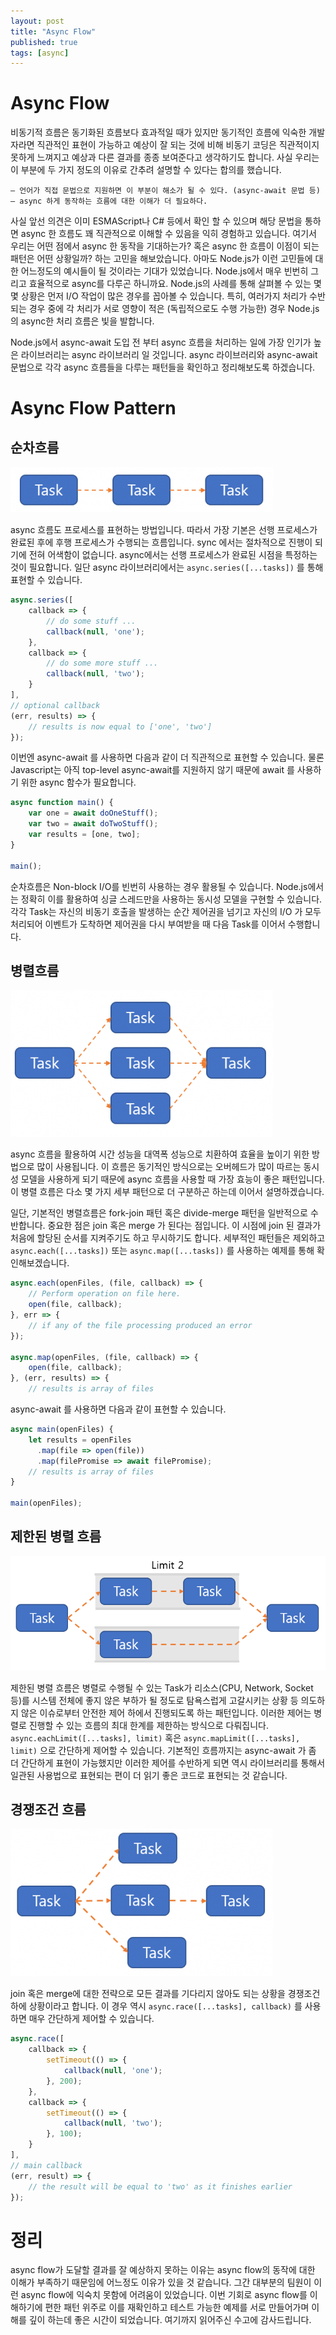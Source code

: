 ```yaml
---
layout: post
title: "Async Flow"
published: true
tags: [async]
---
```


# Async Flow

비동기적 흐름은 동기화된 흐름보다 효과적일 때가 있지만 동기적인 흐름에 익숙한 개발자라면 직관적인 표현이 가능하고 예상이 잘 되는 것에 비해 비동기 코딩은 직관적이지 못하게 느껴지고 예상과 다른 결과를 종종 보여준다고 생각하기도 합니다. 사실 우리는 이 부분에 두 가지 정도의 이유로 간추려 설명할 수 있다는 합의를 했습니다.

```text
– 언어가 직접 문법으로 지원하면 이 부분이 해소가 될 수 있다. (async-await 문법 등)
– async 하게 동작하는 흐름에 대한 이해가 더 필요하다.
```

사실 앞선 의견은 이미 ESMAScript나 C# 등에서 확인 할 수 있으며 해당 문법을 통하면 async 한 흐름도 꽤 직관적으로 이해할 수 있음을 익히 경험하고 있습니다. 여기서 우리는 어떤 점에서 async 한 동작을 기대하는가? 혹은 async 한 흐름이 이점이 되는 패턴은 어떤 상황일까? 하는 고민을 해보았습니다. 아마도 Node.js가 이런 고민들에 대한 어느정도의 예시들이 될 것이라는 기대가 있었습니다. Node.js에서 매우 빈번히 그리고 효율적으로 async를 다루곤 하니까요. Node.js의 사례를 통해 살펴볼 수 있는 몇몇 상황은 먼저 I/O 작업이 많은 경우를 꼽아볼 수 있습니다. 특히, 여러가지 처리가 수반되는 경우 중에 각 처리가 서로 영향이 적은 (독립적으로도 수행 가능한) 경우 Node.js의 async한 처리 흐름은 빛을 발합니다.

<!-- more -->

Node.js에서 async-await 도입 전 부터 async 흐름을 처리하는 일에 가장 인기가 높은 라이브러리는 async 라이브러리 일 것입니다. async 라이브러리와 async-await 문법으로 각각 async 흐름들을 다루는 패턴들을 확인하고 정리해보도록 하겠습니다.

# Async Flow Pattern

## 순차흐름

![순차흐름](/images/posts/캡처-2-420x73.png)

async 흐름도 프로세스를 표현하는 방법입니다. 따라서 가장 기본은 선행 프로세스가 완료된 후에 후행 프로세스가 수행되는 흐름입니다. sync 에서는 절차적으로 진행이 되기에 전혀 어색함이 없습니다. async에서는 선행 프로세스가 완료된 시점을 특정하는 것이 필요합니다. 일단 async 라이브러리에서는 `async.series([...tasks])` 를 통해 표현할 수 있습니다.

```javascript
async.series([
    callback => {
        // do some stuff ...
        callback(null, 'one');
    },
    callback => {
        // do some more stuff ...
        callback(null, 'two');
    }
],
// optional callback
(err, results) => {
    // results is now equal to ['one', 'two']
});
```

이번엔 async-await 를 사용하면 다음과 같이 더 직관적으로 표현할 수 있습니다. 물론 Javascript는 아직 top-level async-await를 지원하지 않기 때문에 await 를 사용하기 위한 async 함수가 필요합니다.

```javascript
async function main() {
    var one = await doOneStuff();
    var two = await doTwoStuff();
    var results = [one, two];
}

main();
```

순차흐름은 Non-block I/O를 빈번히 사용하는 경우 활용될 수 있습니다. Node.js에서는 정확히 이를 활용하여 싱글 스레드만을 사용하는 동시성 모델을 구현할 수 있습니다. 각각 Task는 자신의 비동기 호출을 발생하는 순간 제어권을 넘기고 자신의 I/O 가 모두 처리되어 이벤트가 도착하면 제어권을 다시 부여받을 때 다음 Task를 이어서 수행합니다.

## 병렬흐름

![병렬흐름](/images/posts/캡처-3-420x235.png)

async 흐름을 활용하여 시간 성능을 대역폭 성능으로 치환하여 효율을 높이기 위한 방법으로 많이 사용됩니다. 이 흐름은 동기적인 방식으로는 오버헤드가 많이 따르는 동시성 모델을 사용하게 되기 때문에 async 흐름을 사용할 때 가장 효능이 좋은 패턴입니다. 이 병렬 흐름은 다소 몇 가지 세부 패턴으로 더 구분하곤 하는데 이어서 설명하겠습니다.

일단, 기본적인 병렬흐름은 fork-join 패턴 혹은 divide-merge 패턴을 일반적으로 수반합니다. 중요한 점은 join 혹은 merge 가 된다는 점입니다. 이 시점에 join 된 결과가 처음에 할당된 순서를 지켜주기도 하고 무시하기도 합니다. 세부적인 패턴들은 제외하고 `async.each([...tasks])` 또는 `async.map([...tasks])` 를 사용하는 예제를 통해 확인해보겠습니다.

```javascript
async.each(openFiles, (file, callback) => {
    // Perform operation on file here.
    open(file, callback);
}, err => {
    // if any of the file processing produced an error
});

async.map(openFiles, (file, callback) => {
    open(file, callback);
}, (err, results) => {
    // results is array of files

```

async-await 를 사용하면 다음과 같이 표현할 수 있습니다.

```javascript
async main(openFiles) {
    let results = openFiles
      .map(file => open(file))
      .map(filePromise => await filePromise);
    // results is array of files
}

main(openFiles);
```


## 제한된 병렬 흐름

![제한된 병렬 흐름](/images/posts/캡처-4.png)

제한된 병렬 흐름은 병렬로 수행될 수 있는 Task가 리소스(CPU, Network, Socket 등)를 시스템 전체에 좋지 않은 부하가 될 정도로 탐욕스럽게 고갈시키는 상황 등 의도하지 않은 이슈로부터 안전한 제어 하에서 진행되도록 하는 패턴입니다. 이러한 제어는 병렬로 진행할 수 있는 흐름의 최대 한계를 제한하는 방식으로 다뤄집니다. `async.eachLimit([...tasks], limit)` 혹은 `async.mapLimit([...tasks], limit)` 으로 간단하게 제어할 수 있습니다. 기본적인 흐름까지는 async-await 가 좀 더 간단하게 표현이 가능했지만 이러한 제어를 수반하게 되면 역시 라이브러리를 통해서 일관된 사용법으로 표현되는 편이 더 읽기 좋은 코드로 표현되는 것 같습니다.

## 경쟁조건 흐름

![경쟁조건 흐름](/images/posts/캡처-5-420x236.png)

join 혹은 merge에 대한 전략으로 모든 결과를 기다리지 않아도 되는 상황을 경쟁조건 하에 상황이라고 합니다. 이 경우 역시 `async.race([...tasks], callback)` 를 사용하면 매우 간단하게 제어할 수 있습니다.

```javascript
async.race([
    callback => {
        setTimeout(() => {
            callback(null, 'one');
        }, 200);
    },
    callback => {
        setTimeout(() => {
            callback(null, 'two');
        }, 100);
    }
],
// main callback
(err, result) => {
    // the result will be equal to 'two' as it finishes earlier
});
```

# 정리

async flow가 도달할 결과를 잘 예상하지 못하는 이유는 async flow의 동작에 대한 이해가 부족하기 때문임에 어느정도 이유가 있을 것 같습니다. 그간 대부분의 팀원이 이런 async flow에 익숙치 못함에 어려움이 있었습니다. 이번 기회로 async flow를 이해하기에 편한 패턴 위주로 이를 재확인하고 테스트 가능한 예제를 서로 만들어가며 이해를 깊이 하는데 좋은 시간이 되었습니다. 여기까지 읽어주신 수고에 감사드립니다.